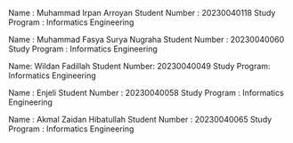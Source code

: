 Name : Muhammad Irpan Arroyan
Student Number : 20230040118
Study Program : Informatics Engineering

Name : Muhammad Fasya Surya Nugraha
Student Number : 20230040060
Study Program : Informatics Engineering

Name: Wildan Fadillah
Student Number: 20230040049
Study Program: Informatics Engineering

Name : Enjeli
Student Number : 20230040058
Study Program : Informatics Engineering

Name : Akmal Zaidan Hibatullah
Student Number : 20230040065
Study Program : Informatics Engineering
